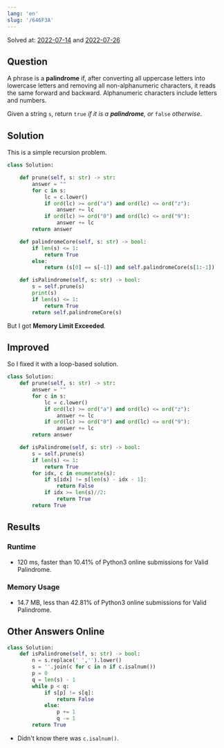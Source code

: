 ```yaml
---
lang: 'en'
slug: '/646F3A'
---
```


Solved at: [2022-07-14](./../.././docs/journals/2022-07-14.md) and [2022-07-26](./../.././docs/journals/2022-07-26.md)

## Question

A phrase is a **palindrome** if, after converting all uppercase letters into lowercase letters and removing all non-alphanumeric characters, it reads the same forward and backward. Alphanumeric characters include letters and numbers.

Given a string `s`, return `true` _if it is a **palindrome**, or_ `false` _otherwise_.

## Solution

This is a simple recursion problem.

```python
class Solution:

    def prune(self, s: str) -> str:
        answer = ""
        for c in s:
            lc = c.lower()
            if ord(lc) >= ord("a") and ord(lc) <= ord("z"):
                answer += lc
            if ord(lc) >= ord("0") and ord(lc) <= ord("9"):
                answer += lc
        return answer

    def palindromeCore(self, s: str) -> bool:
        if len(s) <= 1:
            return True
        else:
            return (s[0] == s[-1]) and self.palindromeCore(s[1:-1])

    def isPalindrome(self, s: str) -> bool:
        s = self.prune(s)
        print(s)
        if len(s) <= 1:
            return True
        return self.palindromeCore(s)
```

But I got **Memory Limit Exceeded**.

## Improved

So I fixed it with a loop-based solution.

```python
class Solution:
    def prune(self, s: str) -> str:
        answer = ""
        for c in s:
            lc = c.lower()
            if ord(lc) >= ord("a") and ord(lc) <= ord("z"):
                answer += lc
            if ord(lc) >= ord("0") and ord(lc) <= ord("9"):
                answer += lc
        return answer

    def isPalindrome(self, s: str) -> bool:
        s = self.prune(s)
        if len(s) <= 1:
            return True
        for idx, c in enumerate(s):
            if s[idx] != s[len(s) - idx - 1]:
                return False
            if idx >= len(s)//2:
                return True
        return True
```

## Results

### Runtime

- 120 ms, faster than 10.41% of Python3 online submissions for Valid Palindrome.

### Memory Usage

- 14.7 MB, less than 42.81% of Python3 online submissions for Valid Palindrome.

## Other Answers Online

```python
class Solution:
    def isPalindrome(self, s: str) -> bool:
        n = s.replace(' ','').lower()
        s = ''.join(c for c in n if c.isalnum())
        p = 0
        q = len(s) - 1
        while p < q:
            if s[p] != s[q]:
                return False
            else:
                p += 1
                q -= 1
        return True
```

- Didn't know there was `c.isalnum()`.

<head>
  <html lang="en-US"/>
</head>
